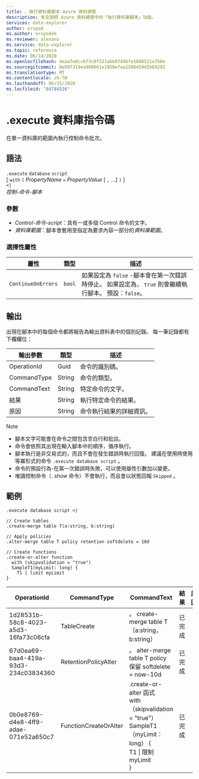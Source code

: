 ```yaml
---
title: 。執行資料庫腳本-Azure 資料總管
description: 本文說明 Azure 資料總管中的「執行資料庫腳本」功能。
services: data-explorer
author: orspod
ms.author: orspodek
ms.reviewer: alexans
ms.service: data-explorer
ms.topic: reference
ms.date: 06/14/2020
ms.openlocfilehash: 4eaa7e8cc6f3c0f321abb9744bfe1608521e7b0e
ms.sourcegitcommit: 8e097319ea989661e1958efaa1586459d2b69292
ms.translationtype: MT
ms.contentlocale: zh-TW
ms.lasthandoff: 06/15/2020
ms.locfileid: "84784526"
---
```

# <a name="execute-database-script"></a>.execute 資料庫指令碼

在單一資料庫的範圍內執行控制命令批次。

## <a name="syntax"></a>語法

`.execute` `database` `script`  
[ `with` `(` *PropertyName* `=` *PropertyValue* [ `,` ...] `)` ]   
`<|`  
 *控制-命令-腳本*

### <a name="parameters"></a>參數

* *Control-命令-script*：具有一或多個 Control 命令的文字。
* *資料庫範圍*：腳本會套用至指定為要求內容一部分的*資料庫範圍*。

### <a name="optional-properties"></a>選擇性屬性

| 屬性            | 類型            | 描述                          |
|---------------------|-----------------|---------------------------------------------------------------------------------------------------|
| `ContinueOnErrors`            | `bool`        | 如果設定為 `false` -腳本會在第一次錯誤時停止。 如果設定為， `true` 則會繼續執行腳本。 預設：`false`。 |

## <a name="output"></a>輸出

出現在腳本中的每個命令都將報告為輸出資料表中的個別記錄。 每一筆記錄都有下欄欄位：

|輸出參數 |類型 |描述
|---|---|--- 
|OperationId  |Guid |命令的識別碼。
|CommandType  |String |命令的類型。
|CommandText  |String |特定命令的文字。
|結果|String|執行特定命令的結果。
|原因|String|命令執行結果的詳細資訊。

>[!NOTE]
>* 腳本文字可能會在命令之間包含空白行和批註。
>* 命令會依照其出現在輸入腳本中的順序，循序執行。
>* 腳本執行是非交易式的，而且不會在發生錯誤時執行回復。 建議在使用時使用等冪形式的命令 `.execute database script` 。
>* 命令的預設行為-在第一次錯誤時失敗，可以使用屬性引數加以變更。
>* 唯讀控制命令（. show 命令）不會執行，而且會以狀態回報 `Skipped` 。

## <a name="example"></a>範例

```kusto
.execute database script <|

// Create tables
.create-merge table T(a:string, b:string)

// Apply policies
.alter-merge table T policy retention softdelete = 10d 

// Create functions
.create-or-alter function
  with (skipvalidation = "true") 
  SampleT1(myLimit: long) { 
    T1 | limit myLimit
}
```

|OperationId|CommandType|CommandText|結果|原因|
|---|---|---|---|---|
|1d28531b-58c8-4023-a5d3-16fa73c06cfa|TableCreate|。 create-merge table T （a:string，b:string）|已完成||
|67d0ea69-baa4-419a-93d3-234c03834360|RetentionPolicyAlter|。 alter-merge table T policy 保留 softdelete = now-10d|已完成||
|0b0e8769-d4e8-4ff9-adae-071e52a650c7|FunctionCreateOrAlter|.create-or-alter 函式<br>with （skipvalidation = "true"）<br>SampleT1 （myLimit： long） {<br>T1 \| 限制 myLimit<br>}|已完成||

